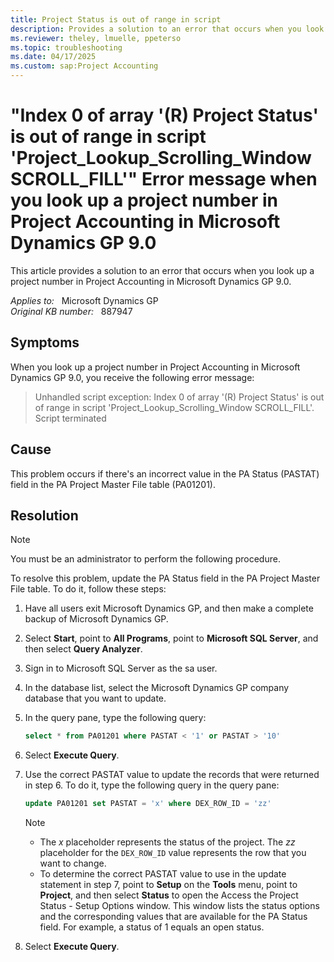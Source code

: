 ```yaml
---
title: Project Status is out of range in script 
description: Provides a solution to an error that occurs when you look up a project number in Project Accounting in Microsoft Dynamics GP 9.0.
ms.reviewer: theley, lmuelle, ppeterso
ms.topic: troubleshooting
ms.date: 04/17/2025
ms.custom: sap:Project Accounting
---
```

# "Index 0 of array '(R) Project Status' is out of range in script 'Project_Lookup_Scrolling_Window SCROLL_FILL'" Error message when you look up a project number in Project Accounting in Microsoft Dynamics GP 9.0

This article provides a solution to an error that occurs when you look up a project number in Project Accounting in Microsoft Dynamics GP 9.0.

_Applies to:_ &nbsp; Microsoft Dynamics GP  
_Original KB number:_ &nbsp; 887947

## Symptoms

When you look up a project number in Project Accounting in Microsoft Dynamics GP 9.0, you receive the following error message:
> Unhandled script exception: Index 0 of array '(R) Project Status' is out of range in script 'Project_Lookup_Scrolling_Window SCROLL_FILL'. Script terminated

## Cause

This problem occurs if there's an incorrect value in the PA Status (PASTAT) field in the PA Project Master File table (PA01201).

## Resolution

> [!NOTE]
> You must be an administrator to perform the following procedure.

To resolve this problem, update the PA Status field in the PA Project Master File table. To do it, follow these steps:

1. Have all users exit Microsoft Dynamics GP, and then make a complete backup of Microsoft Dynamics GP.
2. Select **Start**, point to **All Programs**, point to **Microsoft SQL Server**, and then select **Query Analyzer**.
3. Sign in to Microsoft SQL Server as the sa user.
4. In the database list, select the Microsoft Dynamics GP company database that you want to update.
5. In the query pane, type the following query:

    ```sql
    select * from PA01201 where PASTAT < '1' or PASTAT > '10'
    ```

6. Select **Execute Query**.
7. Use the correct PASTAT value to update the records that were returned in step 6. To do it, type the following query in the query pane:

    ```sql
    update PA01201 set PASTAT = 'x' where DEX_ROW_ID = 'zz'  
    ```

    > [!NOTE]
    >
    > - The *x* placeholder represents the status of the project. The *zz* placeholder for the `DEX_ROW_ID` value represents the row that you want to change.
    > - To determine the correct PASTAT value to use in the update statement in step 7, point to **Setup** on the **Tools** menu, point to **Project**, and then select **Status** to open the Access the Project Status - Setup Options window. This window lists the status options and the corresponding values that are available for the PA Status field. For example, a status of 1 equals an open status.

8. Select **Execute Query**.
